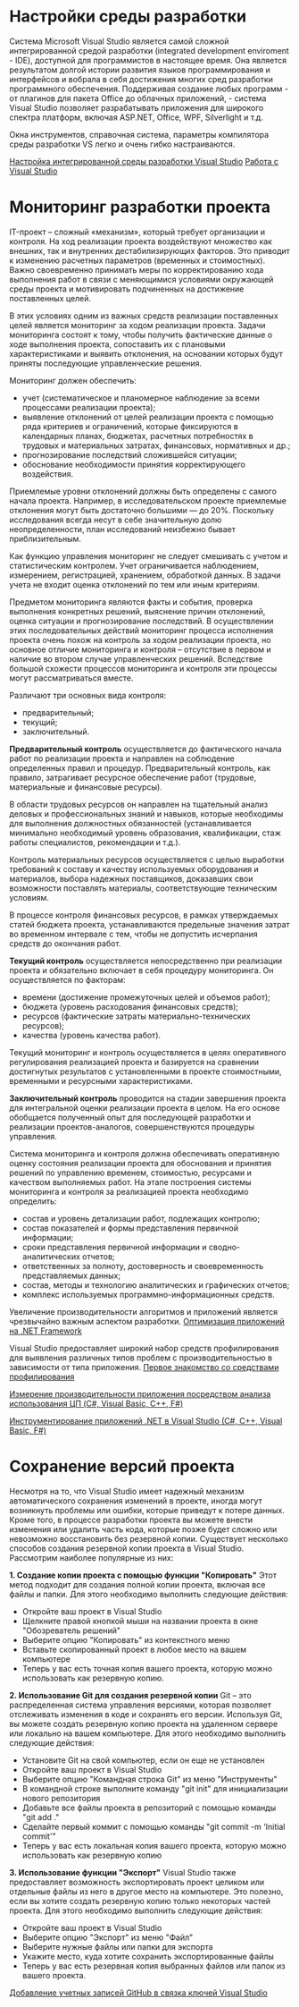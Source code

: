 # Настройки среды разработки
Система Microsoft Visual Studio является самой сложной интегрированной средой разработки (integrated development enviroment - IDE), доступной для программистов в настоящее время. Она является результатом долгой истории развития языков программирования и интерфейсов и вобрала в себя достижения многих сред разработки программного обеспечения. Поддерживая создание любых программ - от плагинов для пакета Office до облачных приложений, - система Visual Studio позволяет разрабатывать приложения для широкого спектра платформ, включая ASP.NET, Office, WPF, Silverlight и т.д. 

Окна инструментов, справочная система, параметры компилятора среды разработки VS легко и очень гибко настраиваются.

[Настройка интегрированной среды разработки Visual Studio](https://learn.microsoft.com/ru-ru/visualstudio/ide/personalizing-the-visual-studio-ide?view=vs-2022)
[Работа с Visual Studio](https://professorweb.ru/my/programs/visual-studio/level1/)



# Мониторинг разработки проекта 
IT-проект – сложный «механизм», который требует организации и контроля.
На ход реализации проекта воздействуют множество как внешних, так и внутренних дестабилизирующих факторов. Это приводит к изменению расчетных параметров (временных и стоимостных). Важно своевременно принимать меры по корректированию хода выполнения работ в связи с меняющимися условиями окружающей среды проекта и мотивировать подчиненных на достижение поставленных целей.

В этих условиях одним из важных средств реализации поставленных целей является мониторинг за ходом реализации проекта.
Задачи мониторинга состоят к тому, чтобы получить фактические данные о ходе выполнения проекта, сопоставить их с плановыми характеристиками и выявить отклонения, на основании которых будут приняты последующие управленческие решения.

Мониторинг должен обеспечить:
- учет (систематическое и планомерное наблюдение за всеми процессами реализации проекта);
- выявление отклонений от целей реализации проекта с помощью ряда критериев и ограничений, которые фиксируются в календарных планах, бюджетах, расчетных потребностях в трудовых и материальных затратах, финансовых, нормативных и др.;
- прогнозирование последствий сложившейся ситуации;
- обоснование необходимости принятия корректирующего воздействия.

Приемлемые уровни отклонений должны быть определены с самого начала проекта. Например, в исследовательском проекте приемлемые отклонения могут быть достаточно большими — до 20%. Поскольку исследования всегда несут в себе значительную долю неопределенности, план исследований неизбежно бывает приблизительным.

Как функцию управления мониторинг не следует смешивать с учетом и статистическим контролем. Учет ограничивается наблюдением, измерением, регистрацией, хранением, обработкой данных. В задачи учета не входит оценка отклонений по тем или иным критериям.

Предметом мониторинга являются факты и события, проверка выполнения конкретных решений, выяснение причин отклонений, оценка ситуации и прогнозирование последствий. В осуществлении этих последовательных действий мониторинг процесса исполнения проекта очень похож на контроль за ходом реализации проекта, но основное отличие мониторинга и контроля – отсутствие в первом и наличие во втором случае управленческих решений. Вследствие большой схожести процессов мониторинга и контроля эти процессы могут рассматриваться вместе.

Различают три основных вида контроля:
- предварительный;
- текущий;
- заключительный.

**Предварительный контроль** осуществляется до фактического начала работ по реализации проекта и направлен на соблюдение определенных правил и процедур. Предварительный контроль, как правило, затрагивает ресурсное обеспечение работ (трудовые, материальные и финансовые ресурсы).

В области трудовых ресурсов он направлен на тщательный анализ деловых и профессиональных знаний и навыков, которые необходимы для выполнения должностных обязанностей (устанавливается минимально необходимый уровень образования, квалификации, стаж работы специалистов, рекомендации и т.д.).

Контроль материальных ресурсов осуществляется с целью выработки требований к составу и качеству используемых оборудования и материалов, выбора надежных поставщиков, доказавших свои возможности поставлять материалы, соответствующие техническим условиям.

В процессе контроля финансовых ресурсов, в рамках утверждаемых статей бюджета проекта, устанавливаются предельные значения затрат во временном интервале с тем, чтобы не допустить исчерпания средств до окончания работ.

**Текущий контроль** осуществляется непосредственно при реализации проекта и обязательно включает в себя процедуру мониторинга. Он осуществляется по факторам:
- времени (достижение промежуточных целей и объемов работ);
- бюджета (уровень расходования финансовых средств);
- ресурсов (фактические затраты материально-технических ресурсов);
- качества (уровень качества работ).

Текущий мониторинг и контроль осуществляется в целях оперативного регулирования реализацией проекта и базируется на сравнении достигнутых результатов с установленными в проекте стоимостными, временными и ресурсными характеристиками.

**Заключительный контроль** проводится на стадии завершения проекта для интегральной оценки реализации проекта в целом. На его основе обобщается полученный опыт для последующей разработки и реализации проектов-аналогов, совершенствуются процедуры управления.

Система мониторинга и контроля должна обеспечивать оперативную оценку состояния реализации проекта для обоснования и принятия решений по управлению временем, стоимостью, ресурсами и качеством выполняемых работ. На этапе построения системы мониторинга и контроля за реализацией проекта необходимо определить:
- состав и уровень детализации работ, подлежащих контролю;
- состав показателей и формы представления первичной информации;
- сроки представления первичной информации и сводно-аналитических отчетов;
- ответственных за полноту, достоверность и своевременность представляемых данных;
- состав, методы и технологию аналитических и графических отчетов;
- комплекс используемых программно-информационных средств.

 Увеличение производительности алгоритмов и приложений является чрезвычайно важным аспектом разработки. [Оптимизация приложений на .NET Framework](https://professorweb.ru/my/csharp/optimization/level1/)

Visual Studio предоставляет широкий набор средств профилирования для выявления различных типов проблем с производительностью в зависимости от типа приложения. [Первое знакомство со средствами профилирования](https://web.archive.org/web/20210802195618/https://docs.microsoft.com/ru-ru/visualstudio/profiling/profiling-feature-tour?view=vs-2019)

[Измерение производительности приложения посредством анализа использования ЦП (C#, Visual Basic, C++, F#)](https://web.archive.org/web/20220418100742/https://docs.microsoft.com/ru-ru/visualstudio/profiling/beginners-guide-to-performance-profiling?view=vs-2019)

[Инструментирование приложений .NET в Visual Studio (C#, C++, Visual Basic, F#)](https://learn.microsoft.com/en-us/visualstudio/profiling/instrumentation?view=vs-2022)

# Сохранение версий проекта

Несмотря на то, что Visual Studio имеет надежный механизм автоматического сохранения изменений в проекте, иногда могут возникнуть проблемы или ошибки, которые приведут к потере данных. Кроме того, в процессе разработки проекта вы можете внести изменения или удалить часть кода, которые позже будет сложно или невозможно восстановить без резервной копии.
Существует несколько способов создания резервной копии проекта в Visual Studio. Рассмотрим наиболее популярные из них:

**1. Создание копии проекта с помощью функции "Копировать"**
Этот метод подходит для создания полной копии проекта, включая все файлы и папки. Для этого необходимо выполнить следующие действия:
- Откройте ваш проект в Visual Studio
- Щелкните правой кнопкой мыши на названии проекта в окне "Обозреватель решений"
- Выберите опцию "Копировать" из контекстного меню
- Вставьте скопированный проект в любое место на вашем компьютере
- Теперь у вас есть точная копия вашего проекта, которую можно использовать как резервную копию.

**2. Использование Git для создания резервной копии**
Git – это распределенная система управления версиями, которая позволяет отслеживать изменения в коде и сохранять его версии. Используя Git, вы можете создать резервную копию проекта на удаленном сервере или локально на вашем компьютере. Для этого необходимо выполнить следующие действия:
- Установите Git на свой компьютер, если он еще не установлен
- Откройте ваш проект в Visual Studio
- Выберите опцию "Командная строка Git" из меню "Инструменты"
- В командной строке выполните команду "git init" для инициализации нового репозитория
- Добавьте все файлы проекта в репозиторий с помощью команды "git add ."
- Сделайте первый коммит с помощью команды "git commit -m 'Initial commit'"
- Теперь у вас есть локальная копия вашего проекта, которую можно использовать как резервную копию

**3. Использование функции "Экспорт"**
Visual Studio также предоставляет возможность экспортировать проект целиком или отдельные файлы из него в другое место на компьютере. Это полезно, если вы хотите создать резервную копию только некоторых частей проекта. Для этого необходимо выполнить следующие действия:
- Откройте ваш проект в Visual Studio
- Выберите опцию "Экспорт" из меню "Файл"
- Выберите нужные файлы или папки для экспорта
- Укажите место, куда хотите сохранить экспортированные файлы
- Теперь у вас есть резервная копия выбранных файлов или папок из вашего проекта.

[Добавление учетных записей GitHub в связка ключей Visual Studio](https://learn.microsoft.com/ru-ru/visualstudio/ide/work-with-github-accounts?view=vs-2022)
